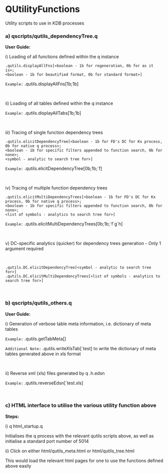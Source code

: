 # QUtilityFunctions

Utility scripts to use in KDB processes
<br/>

###  a) qscripts/qutils_dependencyTree.q


**User Guide:**


i) Loading of all functions defined within the q instance
```
.qutils.displayAllFns[<boolean - 1b for regeneration, 0b for as it is>; 
<boolean - 1b for beautified format, 0b for standard format>]
```
`Example:` .qutils.displayAllFns[1b;1b]

<br/>

ii) Loading of all tables defined within the q instance

`Example:` .qutils.displayAllTabs[1b;1b]

<br/>

iii) Tracing of single function dependency trees
```
.qutils.elicitDependencyTree[<boolean - 1b for FD's DC for Kx process, 0b for native q process>; 
<boolean - 1b for specific filters appended to function search, 0b for none>; 
<symbol - analytic to search tree for>]
```
`Example:` .qutils.elicitDependencyTree[0b;1b;\`f]

<br/>

iv) Tracing of multiple function dependency trees
```
.qutils.elicitMultiDependencyTrees[<boolean - 1b for FD's DC for Kx process, 0b for native q process>; 
<boolean - 1b for specific filters appended to function search, 0b for none>; 
<list of symbols - analytics to search tree for>]
```
`Example:` .qutils.elicitMultiDependencyTrees[0b;1b;\`f\`g\`h]

<br/>

v) DC-specific analytics (quicker) for dependency trees generation - Only 1 argument required

<br/>

```
.qutils.DC.elicitDependencyTree[<symbol - analytic to search tree for>]
.qutils.DC.elicitMultiDependencyTrees[<list of symbols - analytics to search tree for>]
```

<br/>

### b) qscripts/qutils_others.q


**User Guide:**


i) Generation of verbose table meta information, i.e. dictionary of meta tables

`Example:` .qutils.getTabMeta[]

`Additional Note:` .qutils.writeXlsTab[\`test] to write the dictionary of meta tables generated above in xls format 

<br/>

ii) Reverse xml (xls) files generated by q .h.edsn

`Example:` .qutils.reverseEdsn[\`test.xls]

<br/>

### c) HTML interface to utilise the various utility function above


**Steps:**


i) q html_startup.q

Initialises the q process with the relevant qutils scripts above, as well as initialise a standard port number of 5014

ii) Click on either html/qutils_meta.html or html/qutils_tree.html

This would load the relevant html pages for one to use the functions defined above easily

<br/>
